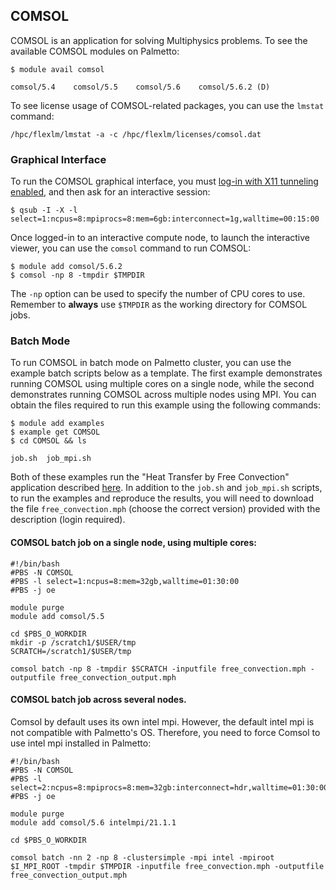 ## COMSOL

COMSOL is an application for solving Multiphysics problems.
To see the available COMSOL modules on Palmetto:

~~~
$ module avail comsol

comsol/5.4    comsol/5.5    comsol/5.6    comsol/5.6.2 (D)
~~~

To see license usage of COMSOL-related packages,
you can use the `lmstat` command:

~~~
/hpc/flexlm/lmstat -a -c /hpc/flexlm/licenses/comsol.dat
~~~

### Graphical Interface

To run the COMSOL graphical interface,
you must [log-in with X11 tunneling enabled](https://www.palmetto.clemson.edu/palmetto/basic/x11_tunneling/),
and then ask for an interactive session:

~~~
$ qsub -I -X -l select=1:ncpus=8:mpiprocs=8:mem=6gb:interconnect=1g,walltime=00:15:00
~~~

Once logged-in to an interactive compute node,
to launch the interactive viewer,
you can use the `comsol` command to run COMSOL:

~~~
$ module add comsol/5.6.2
$ comsol -np 8 -tmpdir $TMPDIR
~~~

The `-np` option can be used to specify the number of
CPU cores to use.
Remember to **always** use `$TMPDIR` as
the working directory for COMSOL jobs.

### Batch Mode

To run COMSOL in batch mode on Palmetto cluster,
you can use the example batch scripts below as a template.
The first example demonstrates running COMSOL using multiple cores
on a single node,
while the second demonstrates running COMSOL across multiple nodes
using MPI.
You can obtain the files required to run this example
using the following commands:

~~~
$ module add examples
$ example get COMSOL
$ cd COMSOL && ls

job.sh  job_mpi.sh
~~~

Both of these examples run the
"Heat Transfer by Free Convection" application described
[here](https://www.comsol.com/model/heat-transfer-by-free-convection-122).
In addition to the `job.sh` and `job_mpi.sh` scripts, to run the examples and reproduce the results,
you will need to download the file `free_convection.mph` (choose the correct version) provided
with the description (login required).

#### COMSOL batch job on a single node, using multiple cores:

~~~
#!/bin/bash
#PBS -N COMSOL
#PBS -l select=1:ncpus=8:mem=32gb,walltime=01:30:00
#PBS -j oe

module purge
module add comsol/5.5

cd $PBS_O_WORKDIR
mkdir -p /scratch1/$USER/tmp
SCRATCH=/scratch1/$USER/tmp

comsol batch -np 8 -tmpdir $SCRATCH -inputfile free_convection.mph -outputfile free_convection_output.mph
~~~

#### COMSOL batch job across several nodes.
Comsol by default uses its own intel mpi. However, the default intel mpi is not compatible with Palmetto's OS. Therefore, you need to force Comsol to use intel mpi installed in Palmetto:

~~~
#!/bin/bash
#PBS -N COMSOL
#PBS -l select=2:ncpus=8:mpiprocs=8:mem=32gb:interconnect=hdr,walltime=01:30:00
#PBS -j oe

module purge
module add comsol/5.6 intelmpi/21.1.1

cd $PBS_O_WORKDIR

comsol batch -nn 2 -np 8 -clustersimple -mpi intel -mpiroot $I_MPI_ROOT -tmpdir $TMPDIR -inputfile free_convection.mph -outputfile free_convection_output.mph
~~~
